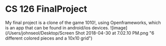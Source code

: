 # CS 126 FinalProject
My final project is a clone of the game 1010!, using Openframeworks, which is an app that can be found in android/ios devices.
  ![image](/Users/johnseol/Desktop/Screen Shot 2018-04-30 at 7.02.10 PM.png "6 different colored pieces and a 10x10 grid")
